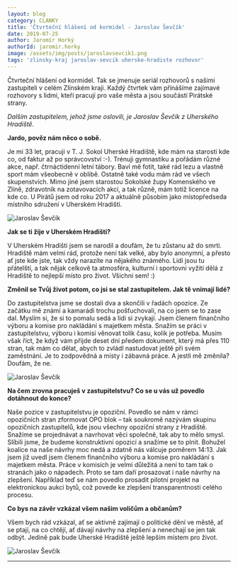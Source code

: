 ```yaml
---
layout: blog
category: CLANKY
title: 'Čtvrteční hlášení od kormidel - Jaroslav Ševčík'
date: 2019-07-25
author: Jaromír Horký
authorId: jaromir.horky
image: /assets/img/posts/jaroslavsevcik1.png   
tags: 'zlinsky-kraj jaroslav-sevcik uherske-hradiste rozhovor'
---
```


Čtvrteční hlášení od kormidel. Tak se jmenuje seriál rozhovorů s našimi zastupiteli v celém Zlínském kraji. Každý čtvrtek vám přinášíme zajímavé rozhovory s lidmi, kteří pracují pro vaše města a jsou součástí Pirátské strany.

*Dalším zastupitelem, jehož jsme oslovili, je Jaroslav Ševčík z Uherského Hradiště.* 

**Jardo, pověz nám něco o sobě.**

Je mi 33 let, pracuji v T. J. Sokol Uherské Hradiště, kde mám na starosti kde co, od faktur až po správcovství :-). Trénuji gymnastiku a pořádám různé akce, např. čtrnáctidenní letní tábory. Baví mě fotit, také rád lezu a vlastně sport mám všeobecně v oblibě. Ostatně také vodu mám rád ve všech skupenstvích. Mimo jiné jsem starostou Sokolské župy Komenského ve Zlíně, zdravotník na zotavovacích akcí, a tak různě, mám totiž licence na kde co. U Pirátů jsem od roku 2017 a aktuálně působím jako místopředseda místního sdružení v Uherském Hradišti.

![Jaroslav Ševčík](https://zlinsky.pirati.cz/assets/img/posts/jaroslavsevcik2.jpg)

**Jak se ti žije v Uherském Hradišti?**

V Uherském Hradišti jsem se narodil a doufám, že tu zůstanu až do smrti. Hradiště mám velmi rád, protože není tak velké, aby bylo anonymní, a přesto ať jste kde jste, tak vždy narazíte na nějakého známého. Lidi jsou tu přátelští, a tak nějak celkově ta atmosféra, kulturní i sportovní vyžití dělá z Hradiště to nejlepší místo pro život. Všichni sem! :)

**Změnil se Tvůj život potom, co jsi se stal zastupitelem. Jak tě vnímají lidé?**

Do zastupitelstva jsme se dostali dva a skončili v řadách opozice. Ze začátku mě známí a kamarádi trochu pošťuchovali, na co jsem se to zase dal. Myslím si, že si to pomalu sedá a lidi si zvykají. Jsem členem finančního výboru a komise pro nakládání s majetkem města. Snažím se práci v zastupitelstvu, výboru i komisi věnovat tolik času, kolik je potřeba. Musím však říct, že když vám přijde deset dní předem dokument, který má přes 110 stran, tak mám co dělat, abych to zvládl nastudovat ještě při svém zaměstnání. Je to zodpovědná a místy i zábavná práce. A jestli mě změnila? Doufám, že ne.

![Jaroslav Ševčík](https://zlinsky.pirati.cz/assets/img/posts/jaroslavsevcik3.jpg)

**Na čem zrovna pracuješ v zastupitelstvu? Co se u vás už povedlo dotáhnout do konce?**

Naše pozice v zastupitelstvu je opoziční. Povedlo se nám v rámci opozičních stran zformovat OPO blok – tak soukromě nazývám skupinu opozičních zastupitelů, kde jsou všechny opoziční strany z Hradiště. Snažíme se projednávat a navrhovat věci společně, tak aby to mělo smysl. Slíbili jsme, že budeme konstruktivní opozicí a snažíme se to plnit. Bohužel koalice na naše návrhy moc nedá a zdatně nás válcuje poměrem 14:13. Jak jsem již uvedl jsem členem finančního výboru a komise pro nakládání s majetkem města. Práce v komisích je velmi důležitá a není to tam tak o stranách jako o nápadech. Proto se tam daří prosazovat i naše návrhy na zlepšení. Například teď se nám povedlo prosadit pilotní projekt na elektronickou aukci bytů, což povede ke zlepšení transparentnosti celého procesu. 

**Co bys na závěr vzkázal všem našim voličům a občanům?**

Všem bych rád vzkázal, ať se aktivně zajímají o politické dění ve městě, ať se ptají, na co chtějí, ať dávají návrhy na zlepšení a nenechají se jen tak odbýt. Jedině pak bude Uherské Hradiště ještě lepším místem pro život.  

![Jaroslav Ševčík](https://zlinsky.pirati.cz/assets/img/posts/jaroslavsevcik4.jpg)

---

